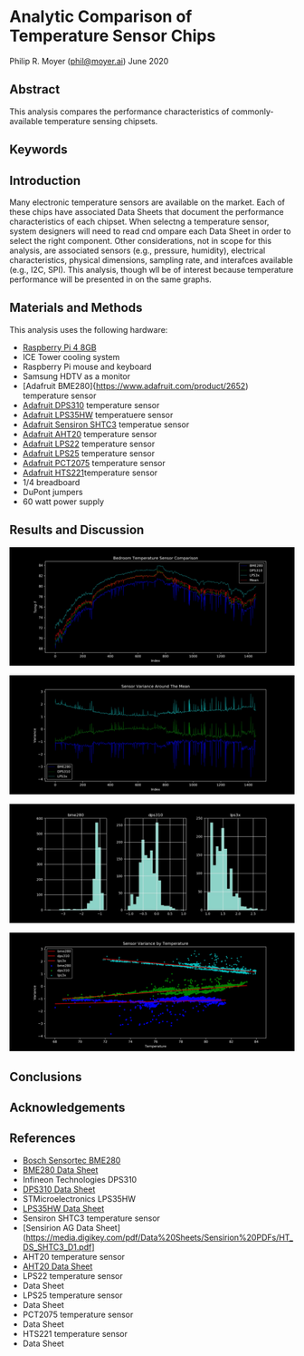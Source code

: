 # Analytic Comparison of Temperature Sensor Chips

Philip R. Moyer (phil@moyer.ai)
June 2020

## Abstract

This analysis compares the performance characteristics of commonly-available
temperature sensing chipsets.

## Keywords

## Introduction

Many electronic temperature sensors are available on the market. Each
of these chips have associated Data Sheets that document the performance
characteristics of each chipset. When selectng a temperature sensor, system
designers will need to read cnd ompare each Data Sheet in order to select
the right component. Other considerations, not in scope for this analysis,
are associated sensors (e.g., pressure, humidity), electrical characteristics,
physical dimensions, sampling rate, and interafces available (e.g., I2C, SPI).
This analysis, though wll be of interest because temperature performance
will be presented in on the same graphs.

## Materials and Methods

This analysis uses the following hardware:

- [Raspberry Pi 4 8GB](https://www.adafruit.com/product/4564)
- ICE Tower cooling system
- Raspberry Pi mouse and keyboard
- Samsung HDTV as a monitor
- [Adafruit BME280]{https://www.adafruit.com/product/2652) temperature sensor
- [Adafruit DPS310](https://www.adafruit.com/product/4494) temperature sensor
- [Adafruit LPS35HW](https://www.adafruit.com/product/4258) temperatuere sensor
- [Adafruit Sensiron SHTC3](https://www.adafruit.com/product/4636) temperatue sensor
- [Adafruit AHT20](https://www.adafruit.com/product/4566) temperature sensor
- [Adafruit LPS22](https://www.adafruit.com/product/4633) temperature sensor
- [Adafruit LPS25](https://www.adafruit.com/product/4530) temperature sensor
- [Adafruit PCT2075](https://www.adafruit.com/product/4566) temperature sensor
- [Adafruit HTS221](https://www.adafruit.com/product/4535)temperature sensor
- 1/4 breadboard
- DuPont jumpers
- 60 watt power supply

## Results and Discussion

![Time Series](/images/time_series_001.jpg)

![Variance around the mean](/images/variance_around_mean.jpg)

![Histogram of variance around the mean](/images/variance_hist.jpg)

![Variance by temperature, with regression](/images/VarxTemp.jpg)

## Conclusions

## Acknowledgements

## References

- [Bosch Sensortec BME280](https://ae-bst.resource.bosch.com/media/_tech/media/product_flyer/BST-BME280-FL000.pdf)
- [BME280 Data Sheet](https://ae-bst.resource.bosch.com/media/_tech/media/datasheets/BST-BME280-DS002.pdf)
- Infineon Technologies DPS310
- [DPS310 Data Sheet](https://www.infineon.com/dgdl/Infineon-DPS310-DS-v01_00-EN.pdf?fileId=5546d462576f34750157750826c42242)
- STMicroelectronics LPS35HW
- [LPS35HW Data Sheet](http://www.st.com/content/ccc/resource/technical/document/datasheet/group3/61/1f/dc/f4/51/bc/49/82/DM00280413/files/DM00280413.pdf/jcr:content/translations/en.DM00280413.pdf)
- Sensiron SHTC3 temperature sensor
- [Sensirion AG Data Sheet](https://media.digikey.com/pdf/Data%20Sheets/Sensirion%20PDFs/HT_DS_SHTC3_D1.pdf]
- AHT20 temperature sensor
- [AHT20 Data Sheet](https://cdn-learn.adafruit.com/assets/assets/000/091/676/original/AHT20-datasheet-2020-4-16.pdf?1591047915)
- LPS22 temperature sensor
- Data Sheet
- LPS25 temperature sensor
- Data Sheet
- PCT2075 temperature sensor
- Data Sheet
- HTS221 temperature sensor
- Data Sheet

